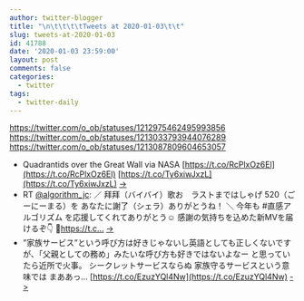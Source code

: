 ```yaml
---
author: twitter-blogger
title: "\n\t\t\t\tTweets at 2020-01-03\t\t"
slug: tweets-at-2020-01-03
id: 41788
date: '2020-01-03 23:59:00'
layout: post
comments: false
categories:
  - twitter
tags:
  - twitter-daily
---
```


https://twitter.com/o_ob/statuses/1212975462495993856 https://twitter.com/o_ob/statuses/1213033793944076289 https://twitter.com/o_ob/statuses/1213087809604653057  

*   Quadrantids over the Great Wall via NASA [https://t.co/RcPlxOz6El](https://t.co/RcPlxOz6El) [https://t.co/Ty6xiwJxzL](https://t.co/Ty6xiwJxzL) [->](https://twitter.com/o_ob/statuses/1212975462495993856)
*   RT [@algorithm_jc](https://twitter.com/algorithm_jc): ／ 拜拜（バイバイ）歌お　ラストまではしゃげ 520（ごーにーまる）を あなたに謝了（シェラ）ありがとうね！ ＼ 今年も #直感アルゴリズム を応援してくれてありがとう☺️ 感謝の気持ちを込めた新MVを届けるぞ👇 🤩https://t.c… [->](https://twitter.com/o_ob/statuses/1213033793944076289)
*   ”家族サービス”という呼び方は好きじゃないし英語としても正しくないですが、「父親としての務め」みたいな呼び方も好きではないよなー と思っていたら近所で火事。 シークレットサービスならぬ 家族守るサービスという意味では まああっ… [https://t.co/EzuzYQl4Nw](https://t.co/EzuzYQl4Nw) [->](https://twitter.com/o_ob/statuses/1213087809604653057)